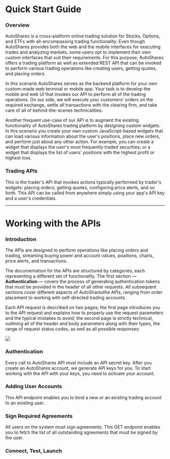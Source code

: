 # Quick Start Guide

### Overview

AutoShares is a cross-platform online trading solution for Stocks, Options, and ETFs with all-encompassing trading functionality. Even though AutoShares provides both the web and the mobile interfaces for executing trades and analyzing markets, some users opt to implement their own custom interfaces that suit their requirements. For this purpose, AutoShares offers a trading platform as well as extended REST API that can be invoked to perform various trading operations like creating users, getting quotes, and placing orders. 

In this scenario AutoShares serves as the backend platform for your own custom-made web terminal or mobile app. Your task is to develop the mobile and web UI that invokes our API to perform all of the trading operations. On our side, we will execute your customers' orders on the required exchange, settle all transactions with the clearing firm, and take care of all of behind-the-scenes technicalities.

Another frequent use-case of our API is to augment the existing functionality of AutoShares trading platform by designing custom widgets. In this scenario you create your own custom JavaScript-based widgets that can load various information about the user's positions, place new orders, and perform just about any other action. For example, you can create a widget that displays the user's most frequently traded securities; or a widget that displays the list of users' positions with the highest profit or highest loss.

### Trading APIs

This is the trader's API that invokes actions typically performed by trader's widgets: placing orders, getting quotes, configuring price alerts, and so forth. This API can be called from anywhere simply using your app's API key and a user's credentials. 

---

# Working with the APIs

### Introduction

The APIs are designed to perform operations like placing orders and trading, streaming buying power and account values, poaitions, charts, price alerts, and transactions. 

The documentation for the APIs are structured by categories, each representing a different set of functionality. The first section — **Authentication** — covers the process of generating authentication tokens that must be provided in the header of all other requests. All subsequent sections cover different aspects of AutoSharesthe APIs, ranging from order placement to working with self-directed trading accounts.

Each API request is described on two pages; the first page introduces you to the API request and explains how to properly use the request parameters and the typical mistakes to avoid; the second page is strictly technical, outlining all of the header and body parameters along with their types, the range of request status codes, as well as all possible responses:


![](../../.gitbook/assets/screenshot-2019-04-29-at-15.29.22.png)



### Authentication

Every call to AutoShares API must include an API secret key. After you create an AutoShares account, we generate API keys for you. To start working with the API with your keys, you need to activate your account.

### Adding User Accounts

This API endpoint enables you to bind a new or an existing trading account to an existing user.


### Sign Required Agreements

All users on the system must sign agreements. This GET endpoint enables you to fetch the list of all outstanding agreements that must be signed by the user.

### Connect, Test, Launch



